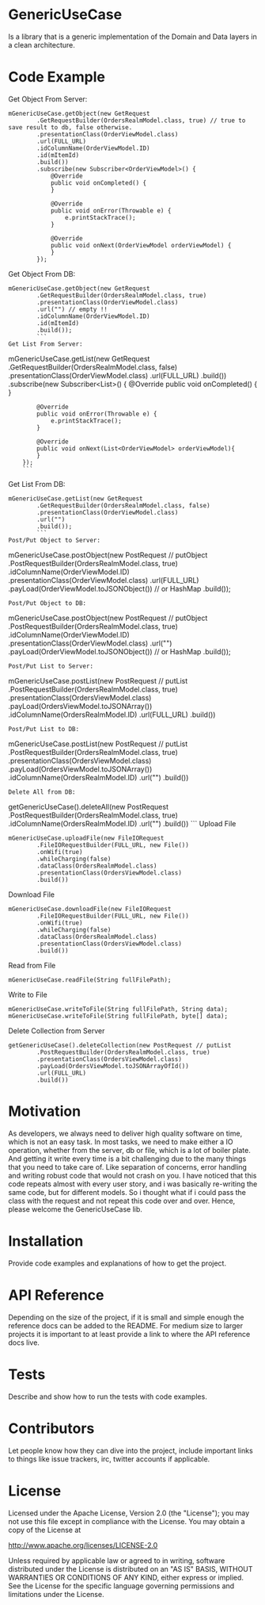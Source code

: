 # GenericUseCase

Is a library that is a generic implementation of the Domain and Data layers in a clean architecture. 

# Code Example

Get Object From Server:
```
mGenericUseCase.getObject(new GetRequest
        .GetRequestBuilder(OrdersRealmModel.class, true) // true to save result to db, false otherwise.
        .presentationClass(OrderViewModel.class)
        .url(FULL_URL)
        .idColumnName(OrderViewModel.ID)
        .id(mItemId)
        .build())
        .subscribe(new Subscriber<OrderViewModel>() {
            @Override
            public void onCompleted() {
            }

            @Override
            public void onError(Throwable e) {
                e.printStackTrace();
            }

            @Override
            public void onNext(OrderViewModel orderViewModel) {
            }
        });
```
Get Object From DB:
```
mGenericUseCase.getObject(new GetRequest
        .GetRequestBuilder(OrdersRealmModel.class, true)
        .presentationClass(OrderViewModel.class)
        .url("") // empty !!
        .idColumnName(OrderViewModel.ID)
        .id(mItemId)
        .build());
        ```
Get List From Server:
```
mGenericUseCase.getList(new GetRequest
        .GetRequestBuilder(OrdersRealmModel.class, false)
        .presentationClass(OrderViewModel.class)
        .url(FULL_URL)
        .build())
        .subscribe(new Subscriber<List<OrderViewModel>>() {
            @Override
            public void onCompleted() {
            }

            @Override
            public void onError(Throwable e) {
                e.printStackTrace();
            }

            @Override
            public void onNext(List<OrderViewModel> orderViewModel){
            }
        });
        ```
Get List From DB:
```
mGenericUseCase.getList(new GetRequest
        .GetRequestBuilder(OrdersRealmModel.class, false)
        .presentationClass(OrderViewModel.class)
        .url("")
        .build());
        ```
Post/Put Object to Server:
```
mGenericUseCase.postObject(new PostRequest // putObject
        .PostRequestBuilder(OrdersRealmModel.class, true)
        .idColumnName(OrderViewModel.ID)
        .presentationClass(OrderViewModel.class)
        .url(FULL_URL)
        .payLoad(OrderViewModel.toJSONObject()) // or HashMap 
        .build());
```
Post/Put Object to DB:
```
mGenericUseCase.postObject(new PostRequest // putObject
        .PostRequestBuilder(OrdersRealmModel.class, true)
        .idColumnName(OrderViewModel.ID)
        .presentationClass(OrderViewModel.class)
        .url("")
        .payLoad(OrderViewModel.toJSONObject()) // or HashMap 
        .build());
```
Post/Put List to Server:
```
mGenericUseCase.postList(new PostRequest // putList
        .PostRequestBuilder(OrdersRealmModel.class, true)
        .presentationClass(OrdersViewModel.class)
        .payLoad(OrdersViewModel.toJSONArray())
        .idColumnName(OrdersRealmModel.ID)
        .url(FULL_URL)
        .build())
```
Post/Put List to DB:
```
mGenericUseCase.postList(new PostRequest // putList
        .PostRequestBuilder(OrdersRealmModel.class, true)
        .presentationClass(OrdersViewModel.class)
        .payLoad(OrdersViewModel.toJSONArray())
        .idColumnName(OrdersRealmModel.ID)
        .url("")
        .build())
```
Delete All from DB:
```
getGenericUseCase().deleteAll(new PostRequest
        .PostRequestBuilder(OrdersRealmModel.class, true)
        .idColumnName(OrdersRealmModel.ID)
        .url("")
        .build())
        ```
Upload File
```
mGenericUseCase.uploadFile(new FileIORequest
        .FileIORequestBuilder(FULL_URL, new File())
        .onWifi(true)
        .whileCharging(false)
        .dataClass(OrdersRealmModel.class)
        .presentationClass(OrdersViewModel.class)
        .build())
```
Download File
```
mGenericUseCase.downloadFile(new FileIORequest
        .FileIORequestBuilder(FULL_URL, new File())
        .onWifi(true)
        .whileCharging(false)
        .dataClass(OrdersRealmModel.class)
        .presentationClass(OrdersViewModel.class)
        .build())
```
Read from File
```
mGenericUseCase.readFile(String fullFilePath);
```
Write to File
```
mGenericUseCase.writeToFile(String fullFilePath, String data);
mGenericUseCase.writeToFile(String fullFilePath, byte[] data);
```
Delete Collection from Server
```
getGenericUseCase().deleteCollection(new PostRequest // putList
        .PostRequestBuilder(OrdersRealmModel.class, true)
        .presentationClass(OrdersViewModel.class)
        .payLoad(OrdersViewModel.toJSONArrayOfId())
        .url(FULL_URL)
        .build())
```
# Motivation

As developers, we always need to deliver high quality software on time,
 which is not an easy task.
In most tasks, we need to make either a IO operation, whether from the server,
 db or file, which is a lot of boiler plate. And getting it write every time
 is a bit challenging due to the many things that you need to take care of. 
 Like separation of concerns, error handling and writing robust code that 
 would not crash on you.
 I have noticed that this code repeats almost with every user story, and 
 i was basically re-writing the same code, but for different models. So i 
 thought what if i could pass the class with the request and not repeat this
 code over and over. Hence, please welcome the GenericUseCase lib.

# Installation

Provide code examples and explanations of how to get the project.

# API Reference

Depending on the size of the project, if it is small and simple enough the reference docs can be added to the README. For medium size to larger projects it is important to at least provide a link to where the API reference docs live.

# Tests

Describe and show how to run the tests with code examples.

# Contributors

Let people know how they can dive into the project, include important links to things like issue trackers, irc, twitter accounts if applicable.

# License

Licensed under the Apache License, Version 2.0 (the "License");
you may not use this file except in compliance with the License.
You may obtain a copy of the License at

   http://www.apache.org/licenses/LICENSE-2.0

Unless required by applicable law or agreed to in writing, software
distributed under the License is distributed on an "AS IS" BASIS,
WITHOUT WARRANTIES OR CONDITIONS OF ANY KIND, either express or implied.
See the License for the specific language governing permissions and
limitations under the License.
